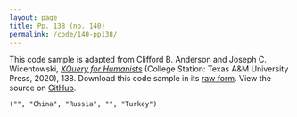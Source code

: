 ```yaml
---
layout: page
title: Pp. 138 (no. 140)
permalink: /code/140-pp138/
---
```


This code sample is adapted from Clifford B. Anderson and Joseph C. Wicentowski, 
[_XQuery for Humanists_](/) (College Station: Texas A&M University Press, 2020), 138. 
Download this code sample in its [raw form](/code/140-pp138/140-pp138.xq).
View the source on [GitHub](https://github.com/coding4humanists/xquery4humanists/blob/release/code/140-pp138/140-pp138.xq).

```xquery
("", "China", "Russia", "", "Turkey")
```  
